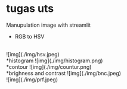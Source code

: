 # tugas uts

Manupulation image with streamlit
<br>
* RGB to HSV
<br>
![img](./img/hsv.jpeg)
<br>
*histogram
![img](./img/histogram.png)
<br>
*contour
![img](./img/countur.png)
<br>
*brighness and contrast
![img](./img/bnc.jpeg)
<br>
![img](./img/prf.jpeg)


